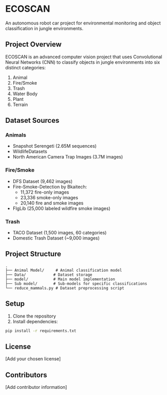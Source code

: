 # ECOSCAN

An autonomous robot car project for environmental monitoring and object classification in jungle environments.

## Project Overview

ECOSCAN is an advanced computer vision project that uses Convolutional Neural Networks (CNN) to classify objects in jungle environments into six distinct categories:

1. Animal
2. Fire/Smoke
3. Trash
4. Water Body
5. Plant
6. Terrain

## Dataset Sources

### Animals
- Snapshot Serengeti (2.65M sequences)
- WildlifeDatasets
- North American Camera Trap Images (3.7M images)

### Fire/Smoke
- DFS Dataset (9,462 images)
- Fire-Smoke-Detection by Bkaitech:
  - 11,372 fire-only images
  - 23,336 smoke-only images
  - 20,140 fire and smoke images
- FIgLib (25,000 labeled wildfire smoke images)

### Trash
- TACO Dataset (1,500 images, 60 categories)
- Domestic Trash Dataset (~9,000 images)

## Project Structure

```
.
├── Animal Model/     # Animal classification model
├── Data/            # Dataset storage
├── model/           # Main model implementation
├── Sub model/       # Sub-models for specific classifications
└── reduce_mammals.py # Dataset preprocessing script
```

## Setup

1. Clone the repository
2. Install dependencies:
```bash
pip install -r requirements.txt
```

## License

[Add your chosen license]

## Contributors

[Add contributor information] 